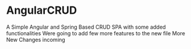 # AngularCRUD
A Simple Angular and Spring Based CRUD SPA with some added functionalities
Were going to add few more features to the new file
More New Changes incoming
